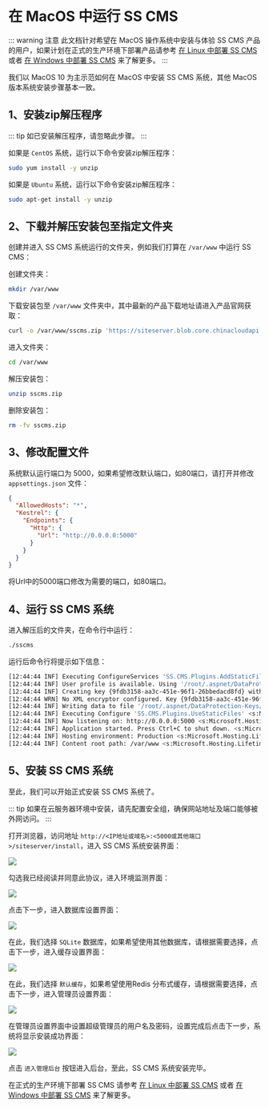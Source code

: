 # 在 MacOS 中运行 SS CMS

::: warning 注意
此文档针对希望在 MacOS 操作系统中安装与体验 SS CMS 产品的用户，如果计划在正式的生产环境下部署产品请参考 [在 Linux 中部署 SS CMS](deploy.md) 或者 [在 Windows 中部署 SS CMS](deploy.md) 来了解更多。
:::

我们以 MacOS 10 为主示范如何在 MacOS 中安装 SS CMS 系统，其他 MacOS 版本系统安装步骤基本一致。

## 1、安装zip解压程序

::: tip
如已安装解压程序，请忽略此步骤。
:::

如果是 `CentOS` 系统，运行以下命令安装zip解压程序：

``` bash
sudo yum install -y unzip
```

如果是 `Ubuntu` 系统，运行以下命令安装zip解压程序：

``` bash
sudo apt-get install -y unzip
```

## 2、下载并解压安装包至指定文件夹

创建并进入 SS CMS 系统运行的文件夹，例如我们打算在 `/var/www` 中运行 SS CMS：

创建文件夹：
``` bash
mkdir /var/www
```

下载安装包至 `/var/www` 文件夹中，其中最新的产品下载地址请进入产品官网获取：
``` bash
curl -o /var/www/sscms.zip 'https://siteserver.blob.core.chinacloudapi.cn/downloads/7.0.0/sscms-7.0.0-preview4-linux-x64.zip'
```

进入文件夹：
``` bash
cd /var/www
```

解压安装包：
``` bash
unzip sscms.zip
```

删除安装包：
``` bash
rm -fv sscms.zip
```

## 3、修改配置文件

系统默认运行端口为 5000，如果希望修改默认端口，如80端口，请打开并修改 `appsettings.json` 文件：

``` json {6}
{
  "AllowedHosts": "*",
  "Kestrel": {
    "Endpoints": {
      "Http": {
        "Url": "http://0.0.0.0:5000"
      }
    }
  }
}
```

将Url中的5000端口修改为需要的端口，如80端口。

## 4、运行 SS CMS 系统

进入解压后的文件夹，在命令行中运行：

``` bash
./sscms
```

运行后命令行将提示如下信息：

``` bash
[12:44:44 INF] Executing ConfigureServices 'SS.CMS.Plugins.AddStaticFiles' <s:Microsoft.Extensions.DependencyInjection.IServiceCollection>
[12:44:44 INF] User profile is available. Using '/root/.aspnet/DataProtection-Keys' as key repository; keys will not be encrypted at rest. <s:Microsoft.AspNetCore.DataProtection.KeyManagement.XmlKeyManager>
[12:44:44 INF] Creating key {9fdb3158-aa3c-451e-96f1-26bbedacd8fd} with creation date 2020-03-11 04:44:44Z, activation date 2020-03-11 04:44:44Z, and expiration date 2020-06-09 04:44:44Z. <s:Microsoft.AspNetCore.DataProtection.KeyManagement.XmlKeyManager>
[12:44:44 WRN] No XML encryptor configured. Key {9fdb3158-aa3c-451e-96f1-26bbedacd8fd} may be persisted to storage in unencrypted form. <s:Microsoft.AspNetCore.DataProtection.KeyManagement.XmlKeyManager>
[12:44:44 INF] Writing data to file '/root/.aspnet/DataProtection-Keys/key-9fdb3158-aa3c-451e-96f1-26bbedacd8fd.xml'. <s:Microsoft.AspNetCore.DataProtection.Repositories.FileSystemXmlRepository>
[12:44:44 INF] Executing Configure 'SS.CMS.Plugins.UseStaticFiles' <s:Microsoft.AspNetCore.Builder.IApplicationBuilder>
[12:44:44 INF] Now listening on: http://0.0.0.0:5000 <s:Microsoft.Hosting.Lifetime>
[12:44:44 INF] Application started. Press Ctrl+C to shut down. <s:Microsoft.Hosting.Lifetime>
[12:44:44 INF] Hosting environment: Production <s:Microsoft.Hosting.Lifetime>
[12:44:44 INF] Content root path: /var/www <s:Microsoft.Hosting.Lifetime>
```

## 5、安装 SS CMS 系统

至此，我们可以开始正式安装 SS CMS 系统了。

::: tip
如果在云服务器环境中安装，请先配置安全组，确保网站地址及端口能够被外网访问。
:::

打开浏览器，访问地址 `http://<IP地址或域名>:<5000或其他端口>/siteserver/install`，进入 SS CMS 系统安装界面：

![](/images/getting-started/using-osx/01.png)

勾选我已经阅读并同意此协议，进入环境监测界面：

![](/images/getting-started/using-osx/02.png)

点击下一步，进入数据库设置界面：

![](/images/getting-started/using-osx/03.png)

在此，我们选择 `SQLite` 数据库，如果希望使用其他数据库，请根据需要选择，点击下一步，进入缓存设置界面：

![](/images/getting-started/using-osx/04.png)

在此，我们选择 `默认缓存`，如果希望使用Redis 分布式缓存，请根据需要选择，点击下一步，进入管理员设置界面：

![](/images/getting-started/using-osx/05.png)

在管理员设置界面中设置超级管理员的用户名及密码，设置完成后点击下一步，系统将显示安装成功界面：

![](/images/getting-started/using-osx/06.png)

点击 `进入管理后台` 按钮进入后台，至此，SS CMS 系统安装完毕。

在正式的生产环境下部署 SS CMS 请参考 [在 Linux 中部署 SS CMS](deploy.md) 或者 [在 Windows 中部署 SS CMS](deploy.md) 来了解更多。